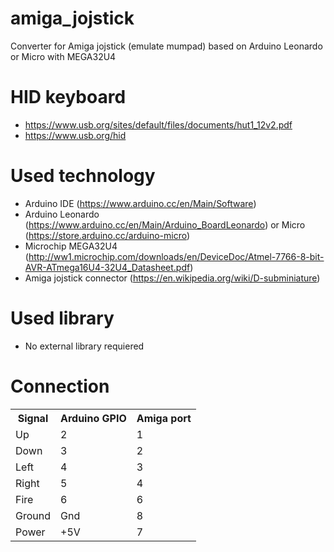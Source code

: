 # amiga_jojstick
Converter for Amiga jojstick (emulate mumpad) based on Arduino Leonardo or Micro with MEGA32U4
# HID keyboard
- https://www.usb.org/sites/default/files/documents/hut1_12v2.pdf
- https://www.usb.org/hid
# Used technology 
- Arduino IDE (https://www.arduino.cc/en/Main/Software)
- Arduino Leonardo (https://www.arduino.cc/en/Main/Arduino_BoardLeonardo) or Micro (https://store.arduino.cc/arduino-micro)
- Microchip MEGA32U4 (http://ww1.microchip.com/downloads/en/DeviceDoc/Atmel-7766-8-bit-AVR-ATmega16U4-32U4_Datasheet.pdf)
- Amiga jojstick connector (https://en.wikipedia.org/wiki/D-subminiature)
# Used library
- No external library requiered
# Connection
<table>
<tr>
 <th scope="col">Signal</th>
 <th scope="col">Arduino GPIO</th>
 <th scope="col">Amiga port</th>
</tr>
<tr>
 <td>Up</td>
 <td>2</td>
 <td>1</td>
</tr>
<tr>
 <td>Down</td>
 <td>3</td>
 <td>2</td>
</tr>
<tr>
 <td>Left</td>
 <td>4</td>
 <td>3</td>
</tr>
<tr>
 <td>Right</td>
 <td>5</td>
 <td>4</td>
</tr>
<tr>
 <td>Fire</td>
 <td>6</td>
 <td>6</td>
</tr>
<tr>
 <td>Ground</td>
 <td>Gnd</td>
 <td>8</td>
</tr>
<tr>
 <td>Power</td>
 <td>+5V</td>
 <td>7</td>
</tr>
</table>
